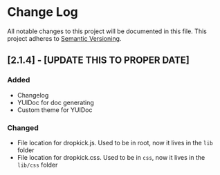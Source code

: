 # Change Log
All notable changes to this project will be documented in this file.
This project adheres to [Semantic Versioning](http://semver.org/).

## [2.1.4] - [UPDATE THIS TO PROPER DATE]
### Added
- Changelog
- YUIDoc for doc generating
- Custom theme for YUIDoc

### Changed
- File location for dropkick.js. Used to be in root, now it lives in the `lib` folder
- File location for dropkick.css. Used to be in `css`, now it lives in the `lib/css` folder
